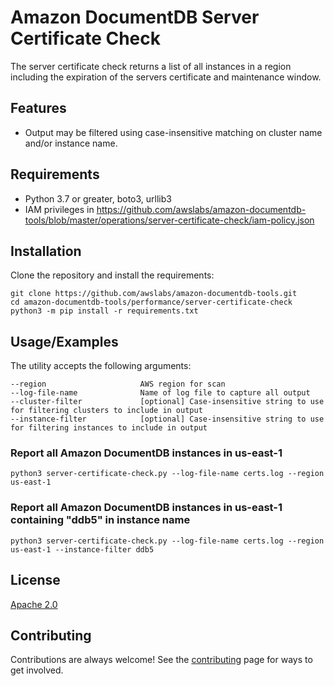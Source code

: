 # Amazon DocumentDB Server Certificate Check
The server certificate check returns a list of all instances in a region including the expiration of the servers certificate and maintenance window.

## Features
- Output may be filtered using case-insensitive matching on cluster name and/or instance name.

## Requirements
- Python 3.7 or greater, boto3, urllib3
- IAM privileges in https://github.com/awslabs/amazon-documentdb-tools/blob/master/operations/server-certificate-check/iam-policy.json

## Installation
Clone the repository and install the requirements:

```
git clone https://github.com/awslabs/amazon-documentdb-tools.git
cd amazon-documentdb-tools/performance/server-certificate-check
python3 -m pip install -r requirements.txt
```

## Usage/Examples
The utility accepts the following arguments:

```
--region                     AWS region for scan
--log-file-name              Name of log file to capture all output
--cluster-filter             [optional] Case-insensitive string to use for filtering clusters to include in output
--instance-filter            [optional] Case-insensitive string to use for filtering instances to include in output 

```

### Report all Amazon DocumentDB instances in us-east-1
```
python3 server-certificate-check.py --log-file-name certs.log --region us-east-1
```

### Report all Amazon DocumentDB instances in us-east-1 containing "ddb5" in instance name
```
python3 server-certificate-check.py --log-file-name certs.log --region us-east-1 --instance-filter ddb5
```

## License
[Apache 2.0](http://www.apache.org/licenses/LICENSE-2.0)

## Contributing
Contributions are always welcome! See the [contributing](https://github.com/awslabs/amazon-documentdb-tools/blob/master/CONTRIBUTING.md) page for ways to get involved.
